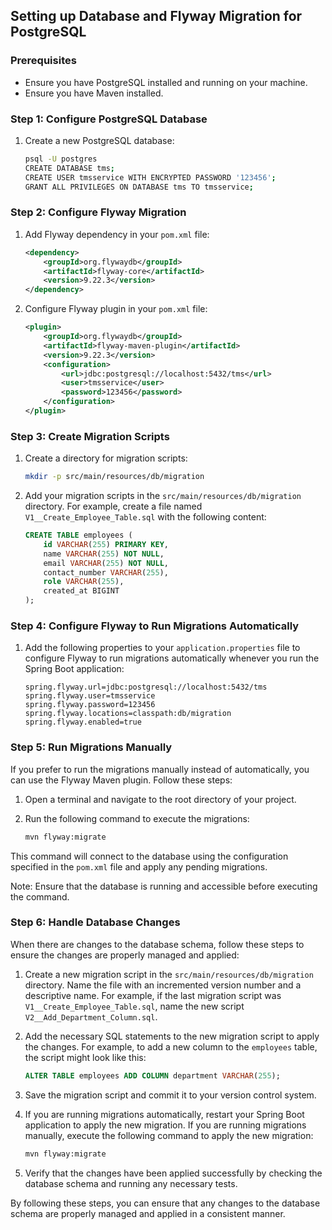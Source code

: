 ## Setting up Database and Flyway Migration for PostgreSQL

### Prerequisites

- Ensure you have PostgreSQL installed and running on your machine.
- Ensure you have Maven installed.

### Step 1: Configure PostgreSQL Database

1. Create a new PostgreSQL database:
   ```sh
   psql -U postgres
   CREATE DATABASE tms;
   CREATE USER tmsservice WITH ENCRYPTED PASSWORD '123456';
   GRANT ALL PRIVILEGES ON DATABASE tms TO tmsservice;
   ```

### Step 2: Configure Flyway Migration

1. Add Flyway dependency in your `pom.xml` file:

   ```xml
   <dependency>
       <groupId>org.flywaydb</groupId>
       <artifactId>flyway-core</artifactId>
       <version>9.22.3</version>
   </dependency>
   ```

2. Configure Flyway plugin in your `pom.xml` file:
   ```xml
   <plugin>
       <groupId>org.flywaydb</groupId>
       <artifactId>flyway-maven-plugin</artifactId>
       <version>9.22.3</version>
       <configuration>
           <url>jdbc:postgresql://localhost:5432/tms</url>
           <user>tmsservice</user>
           <password>123456</password>
       </configuration>
   </plugin>
   ```

### Step 3: Create Migration Scripts

1. Create a directory for migration scripts:

   ```sh
   mkdir -p src/main/resources/db/migration
   ```

2. Add your migration scripts in the `src/main/resources/db/migration` directory. For example, create a file named `V1__Create_Employee_Table.sql` with the following content:
   ```sql
   CREATE TABLE employees (
       id VARCHAR(255) PRIMARY KEY,
       name VARCHAR(255) NOT NULL,
       email VARCHAR(255) NOT NULL,
       contact_number VARCHAR(255),
       role VARCHAR(255),
       created_at BIGINT
   );
   ```

### Step 4: Configure Flyway to Run Migrations Automatically

1. Add the following properties to your `application.properties` file to configure Flyway to run migrations automatically whenever you run the Spring Boot application:

   ```properties
   spring.flyway.url=jdbc:postgresql://localhost:5432/tms
   spring.flyway.user=tmsservice
   spring.flyway.password=123456
   spring.flyway.locations=classpath:db/migration
   spring.flyway.enabled=true
   ```

### Step 5: Run Migrations Manually

If you prefer to run the migrations manually instead of automatically, you can use the Flyway Maven plugin. Follow these steps:

1. Open a terminal and navigate to the root directory of your project.

2. Run the following command to execute the migrations:

   ```sh
   mvn flyway:migrate
   ```

This command will connect to the database using the configuration specified in the `pom.xml` file and apply any pending migrations.

Note: Ensure that the database is running and accessible before executing the command.

### Step 6: Handle Database Changes

When there are changes to the database schema, follow these steps to ensure the changes are properly managed and applied:

1. Create a new migration script in the `src/main/resources/db/migration` directory. Name the file with an incremented version number and a descriptive name. For example, if the last migration script was `V1__Create_Employee_Table.sql`, name the new script `V2__Add_Department_Column.sql`.

2. Add the necessary SQL statements to the new migration script to apply the changes. For example, to add a new column to the `employees` table, the script might look like this:

   ```sql
   ALTER TABLE employees ADD COLUMN department VARCHAR(255);
   ```

3. Save the migration script and commit it to your version control system.

4. If you are running migrations automatically, restart your Spring Boot application to apply the new migration. If you are running migrations manually, execute the following command to apply the new migration:

   ```sh
   mvn flyway:migrate
   ```

5. Verify that the changes have been applied successfully by checking the database schema and running any necessary tests.

By following these steps, you can ensure that any changes to the database schema are properly managed and applied in a consistent manner.

